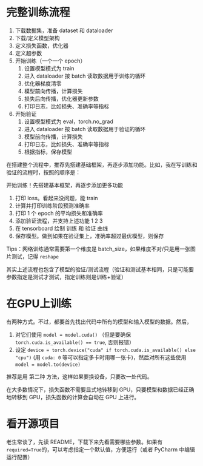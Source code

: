 # 完整训练流程
1. 下载数据集，准备 dataset 和 dataloader
2. 下载/定义模型架构
3. 定义损失函数，优化器
4. 定义超参数
5. 开始训练（一个一个 epoch）
	1. 设置模型模式为 train
	2. 进入 dataloader 按 batch 读取数据用于训练的循环
	3. 优化器梯度清零
	4. 模型前向传播，计算损失
	5. 损失后向传播，优化器更新参数
	6. 打印日志，比如损失、准确率等指标
6. 开始验证
	1. 设置模型模式为 eval，torch.no_grad
	2. 进入 dataloader 按 batch 读取数据用于验证的循环
	3. 模型前向传播，计算损失
	4. 打印日志，比如损失、准确率等指标
	5. 根据指标，保存模型

在搭建整个流程中，推荐先搭建基础框架，再逐步添加功能。比如，我在写训练和验证的流程时，按照的顺序是：

开始训练！先搭建基本框架，再逐步添加更多功能  
1. 打印 loss。看起来没问题，能 train
2. 计算并打印训练阶段预测准确率  
3. 打印 1 个 epoch 的平均损失和准确率
4. 添加验证流程，并支持上述功能 1 2 3
5. 在 tensorboard 绘制 训练 和 验证 曲线  
6. 保存模型。做到如果在验证集上，准确率超过最优模型，则保存

Tips：网络训练通常需要第一个维度是 batch_size，如果维度不对/只是用一张图片测试，记得 `reshape` 

其实上述流程也包含了模型的验证/测试流程（验证和测试基本相同，只是可能要参数指定是测试才测试，指定训练则是训练+验证）

# 在GPU上训练
有两种方式。不过，都要首先找出代码中所有的模型和输入模型的数据。然后，
1. 对它们使用 `model = model.cuda()` （但是要确保 `torch.cuda.is_available() == true`, 否则报错）
2. 设定 `device = torch.device("cuda" if torch.cuda.is_available() else "cpu")` (用 `cuda: 0` 等可以指定多卡时用哪一张卡)，然后对所有这些使用 `model = model.to(device)`

推荐是用 第二种 方法，这样如果要换设备，只要改一处代码。

在大多数情况下，损失函数不需要显式地转移到 GPU，只要模型和数据已经正确地转移到 GPU，损失函数的计算会自动在 GPU 上进行。

# 看开源项目
老生常谈了，先读 README，下载下来先看需要哪些参数。如果有`required=True`的，可以考虑指定一个默认值，方便运行（或者 PyCharm 中编辑运行配置）
